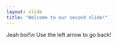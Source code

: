 ```yaml
---
layout: slide
title: "Welcome to our second slide!"
---
```

Jeah boi!\n
Use the left arrow to go back!
